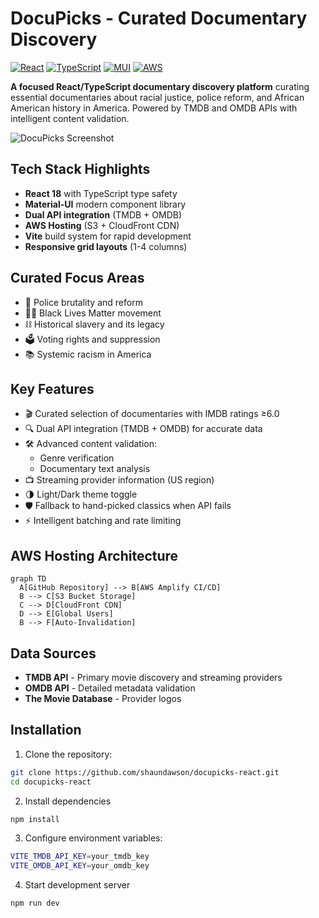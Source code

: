 # DocuPicks - Curated Documentary Discovery

[![React](https://img.shields.io/badge/React-18.2.0-%2361DAFB)](https://reactjs.org/)
[![TypeScript](https://img.shields.io/badge/TypeScript-4.9.5-%233178C6)](https://www.typescriptlang.org/)
[![MUI](https://img.shields.io/badge/MUI-5.14.18-%23007FFF)](https://mui.com/)
[![AWS](https://img.shields.io/badge/AWS-%23FF9900.svg?logo=amazon-aws&logoColor=white)](https://aws.amazon.com)

**A focused React/TypeScript documentary discovery platform** curating essential documentaries about racial justice, police reform, and African American history in America. Powered by TMDB and OMDB APIs with intelligent content validation.

![DocuPicks Screenshot](./public/screenshot.jpg)

## Tech Stack Highlights

- **React 18** with TypeScript type safety
- **Material-UI** modern component library
- **Dual API integration** (TMDB + OMDB)
- **AWS Hosting** (S3 + CloudFront CDN)
- **Vite** build system for rapid development
- **Responsive grid layouts** (1-4 columns)

## Curated Focus Areas

- 🚨 Police brutality and reform  
- ✊🏿 Black Lives Matter movement  
- ⛓️ Historical slavery and its legacy  
- 🗳️ Voting rights and suppression  
- 📚 Systemic racism in America  

## Key Features

- 🎬 Curated selection of documentaries with IMDB ratings ≥6.0  
- 🔍 Dual API integration (TMDB + OMDB) for accurate data  
- 🛠️ Advanced content validation:  
  - Genre verification  
  - Documentary text analysis  
- 📺 Streaming provider information (US region)  
- 🌗 Light/Dark theme toggle  
- 🛡️ Fallback to hand-picked classics when API fails  
- ⚡ Intelligent batching and rate limiting  

## AWS Hosting Architecture

```mermaid
graph TD
  A[GitHub Repository] --> B[AWS Amplify CI/CD]
  B --> C[S3 Bucket Storage]
  C --> D[CloudFront CDN]
  D --> E[Global Users]
  B --> F[Auto-Invalidation]

```

## Data Sources

- **TMDB API** - Primary movie discovery and streaming providers
- **OMDB API** - Detailed metadata validation
- **The Movie Database** - Provider logos

## Installation

1. Clone the repository:
```bash
git clone https://github.com/shaundawson/docupicks-react.git
cd docupicks-react
```

2. Install dependencies
```bash
npm install
```

3. Configure environment variables:
```bash
VITE_TMDB_API_KEY=your_tmdb_key
VITE_OMDB_API_KEY=your_omdb_key
```

4. Start development server
```bash
npm run dev
```
